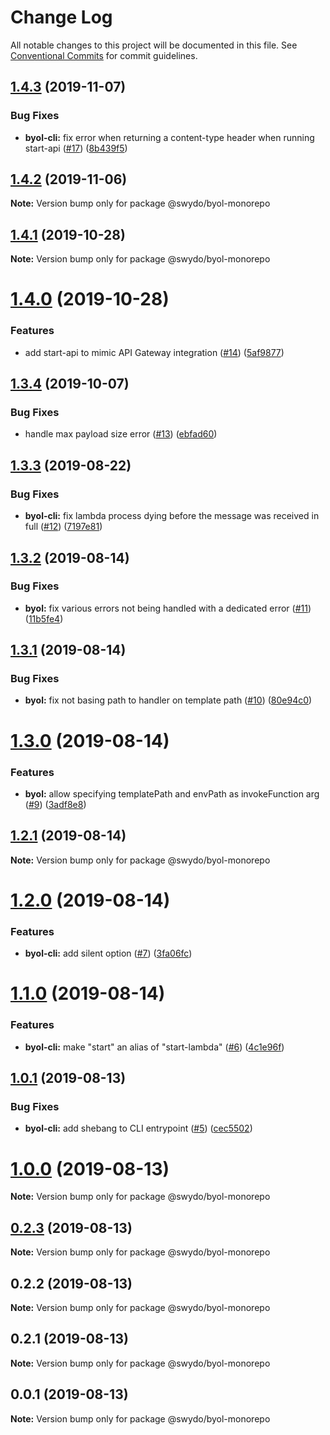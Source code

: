 # Change Log

All notable changes to this project will be documented in this file.
See [Conventional Commits](https://conventionalcommits.org) for commit guidelines.

## [1.4.3](https://github.com/Swydo/byol/compare/1.4.2...1.4.3) (2019-11-07)


### Bug Fixes

* **byol-cli:** fix error when returning a content-type header when running start-api ([#17](https://github.com/Swydo/byol/issues/17)) ([8b439f5](https://github.com/Swydo/byol/commit/8b439f5))





## [1.4.2](https://github.com/Swydo/byol/compare/1.4.1...1.4.2) (2019-11-06)

**Note:** Version bump only for package @swydo/byol-monorepo





## [1.4.1](https://github.com/Swydo/byol/compare/1.4.0...1.4.1) (2019-10-28)

**Note:** Version bump only for package @swydo/byol-monorepo





# [1.4.0](https://github.com/Swydo/byol/compare/1.3.4...1.4.0) (2019-10-28)


### Features

* add start-api to mimic API Gateway integration ([#14](https://github.com/Swydo/byol/issues/14)) ([5af9877](https://github.com/Swydo/byol/commit/5af9877))





## [1.3.4](https://github.com/Swydo/byol/compare/1.3.3...1.3.4) (2019-10-07)


### Bug Fixes

* handle max payload size error ([#13](https://github.com/Swydo/byol/issues/13)) ([ebfad60](https://github.com/Swydo/byol/commit/ebfad60))





## [1.3.3](https://github.com/Swydo/byol/compare/1.3.2...1.3.3) (2019-08-22)


### Bug Fixes

* **byol-cli:** fix lambda process dying before the message was received in full ([#12](https://github.com/Swydo/byol/issues/12)) ([7197e81](https://github.com/Swydo/byol/commit/7197e81))





## [1.3.2](https://github.com/Swydo/byol/compare/1.3.1...1.3.2) (2019-08-14)


### Bug Fixes

* **byol:** fix various errors not being handled with a dedicated error ([#11](https://github.com/Swydo/byol/issues/11)) ([11b5fe4](https://github.com/Swydo/byol/commit/11b5fe4))





## [1.3.1](https://github.com/Swydo/byol/compare/1.3.0...1.3.1) (2019-08-14)


### Bug Fixes

* **byol:** fix not basing path to handler on template path ([#10](https://github.com/Swydo/byol/issues/10)) ([80e94c0](https://github.com/Swydo/byol/commit/80e94c0))





# [1.3.0](https://github.com/Swydo/byol/compare/1.2.1...1.3.0) (2019-08-14)


### Features

* **byol:** allow specifying templatePath and envPath as invokeFunction arg ([#9](https://github.com/Swydo/byol/issues/9)) ([3adf8e8](https://github.com/Swydo/byol/commit/3adf8e8))





## [1.2.1](https://github.com/Swydo/byol/compare/1.2.0...1.2.1) (2019-08-14)

**Note:** Version bump only for package @swydo/byol-monorepo





# [1.2.0](https://github.com/Swydo/byol/compare/1.1.0...1.2.0) (2019-08-14)


### Features

* **byol-cli:** add silent option ([#7](https://github.com/Swydo/byol/issues/7)) ([3fa06fc](https://github.com/Swydo/byol/commit/3fa06fc))





# [1.1.0](https://github.com/Swydo/byol/compare/1.0.1...1.1.0) (2019-08-14)


### Features

* **byol-cli:** make "start" an alias of "start-lambda" ([#6](https://github.com/Swydo/byol/issues/6)) ([4c1e96f](https://github.com/Swydo/byol/commit/4c1e96f))





## [1.0.1](https://github.com/Swydo/byol/compare/1.0.0...1.0.1) (2019-08-13)


### Bug Fixes

* **byol-cli:** add shebang to CLI entrypoint ([#5](https://github.com/Swydo/byol/issues/5)) ([cec5502](https://github.com/Swydo/byol/commit/cec5502))





# [1.0.0](https://github.com/Swydo/byol/compare/0.2.3...1.0.0) (2019-08-13)

**Note:** Version bump only for package @swydo/byol-monorepo





## [0.2.3](https://github.com/Swydo/byol/compare/0.2.2...0.2.3) (2019-08-13)

**Note:** Version bump only for package @swydo/byol-monorepo





## 0.2.2 (2019-08-13)

**Note:** Version bump only for package @swydo/byol-monorepo





## 0.2.1 (2019-08-13)

**Note:** Version bump only for package @swydo/byol-monorepo





## 0.0.1 (2019-08-13)

**Note:** Version bump only for package @swydo/byol-monorepo
